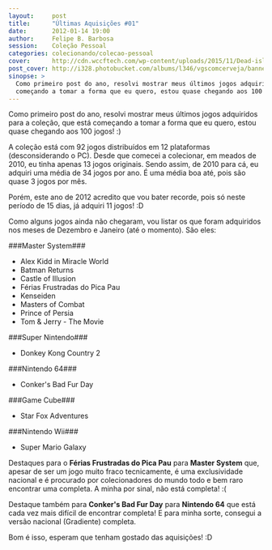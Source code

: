 ```yaml
---
layout:     post
title:      "Últimas Aquisições #01"
date:       2012-01-14 19:00
author:     Felipe B. Barbosa
session:    Coleção Pessoal
categories: colecionando/colecao-pessoal
cover:      http://cdn.wccftech.com/wp-content/uploads/2015/11/Dead-island-cover.png
post_cover: http://i328.photobucket.com/albums/l346/vgscomcerveja/banner3_1_zpsplzx2idj.jpg
sinopse: >
  Como primeiro post do ano, resolvi mostrar meus últimos jogos adquiridos para a coleção, que está
  começando a tomar a forma que eu quero, estou quase chegando aos 100 jogos! :)
---
```

Como primeiro post do ano, resolvi mostrar meus últimos jogos adquiridos para a coleção, que está
começando a tomar a forma que eu quero, estou quase chegando aos 100 jogos! :)

A coleção está com 92 jogos distribuídos em 12 plataformas (desconsiderando o PC). Desde que
comecei a colecionar, em meados de 2010, eu tinha apenas 13 jogos originais. Sendo assim, de 2010
para cá, eu adquiri uma média de 34 jogos por ano. É uma média boa até, pois são quase 3 jogos
por mês.

Porém, este ano de 2012 acredito que vou bater recorde, pois só neste período de 15 dias, já
adquiri 11 jogos! :D

Como alguns jogos ainda não chegaram, vou listar os que foram adquiridos nos meses de Dezembro
e Janeiro (até o momento). São eles:

###Master System###

- Alex Kidd in Miracle World
- Batman Returns
- Castle of Illusion
- Férias Frustradas do Pica Pau
- Kenseiden
- Masters of Combat
- Prince of Persia
- Tom & Jerry - The Movie

###Super Nintendo###

- Donkey Kong Country 2

###Nintendo 64###

- Conker's Bad Fur Day

###Game Cube###

- Star Fox Adventures

###Nintendo Wii###

- Super Mario Galaxy

Destaques para o **Férias Frustradas do Pica Pau** para **Master System** que, apesar de ser um
jogo muito fraco tecnicamente, é uma exclusividade nacional e é procurado por colecionadores do
mundo todo e bem raro encontrar uma completa. A minha por sinal, não está completa! :(

Destaque também para **Conker's Bad Fur Day** para **Nintendo 64** que está cada vez mais difícil
de encontrar completa! E para minha sorte, consegui a versão nacional (Gradiente) completa.

Bom é isso, esperam que tenham gostado das aquisições! :D
